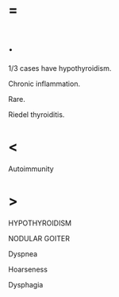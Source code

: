 # =

# .

1/3 cases have hypothyroidism.

Chronic inflammation.

Rare.

Riedel thyroiditis.

# <

Autoimmunity

# >

HYPOTHYROIDISM

NODULAR GOITER

Dyspnea

Hoarseness

Dysphagia
